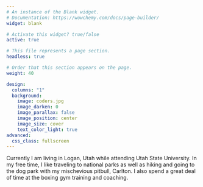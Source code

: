 ```yaml
---
# An instance of the Blank widget.
# Documentation: https://wowchemy.com/docs/page-builder/
widget: blank

# Activate this widget? true/false
active: true

# This file represents a page section.
headless: true

# Order that this section appears on the page.
weight: 40

design:
  columns: "1"
  background:
    image: coders.jpg
    image_darken: 0
    image_parallax: false
    image_position: center 
    image_size: cover
    text_color_light: true
advanced:
  css_class: fullscreen
---
```


Currently I am living in Logan, Utah while attending Utah State University. In my free time, I like traveling to national parks as well as hiking and going to the dog park with my mischevious pitbull, Carlton. I also spend a great deal of time at the boxing gym training and coaching. 
